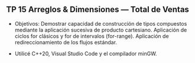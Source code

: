 ## TP 15 Arreglos & Dimensiones — Total de Ventas 

* Objetivos: Demostrar capacidad de construcción de tipos compuestos mediante la aplicación sucesiva de producto cartesiano. Aplicación de ciclos for clásicos y for de intervalos (for-range). Aplicación de redireccionamiento de los flujos estándar.

* Utilicé C++20, Visual Studio Code y el compilador minGW.
